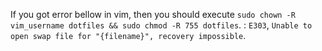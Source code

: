 If you got error bellow in vim, then you should execute `sudo chown -R vim_username dotfiles && sudo chmod -R 755 dotfiles`. :
`E303`, `Unable to open swap file for "{filename}", recovery impossible`.
